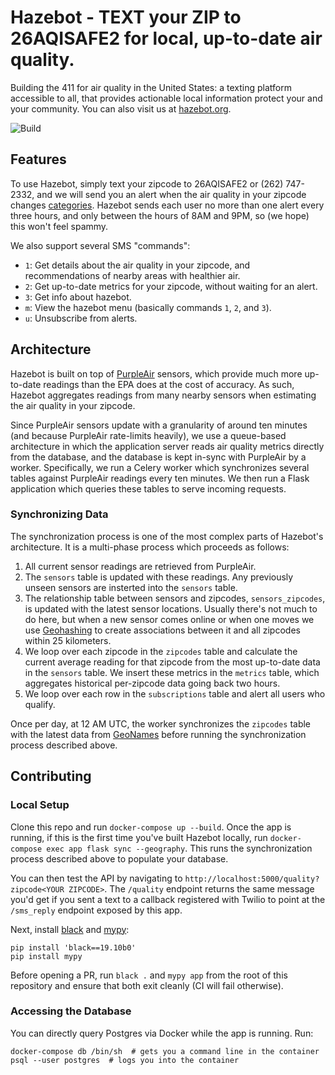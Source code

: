 # Hazebot - TEXT your ZIP to 26AQISAFE2 for local, up-to-date air quality.

Building the 411 for air quality in the United States: a texting platform accessible to all, that provides actionable local information protect your and your community. You can also visit us at [hazebot.org](www.hazebot.org).

![Build](https://github.com/ianhoffman/airq/workflows/Deploy/badge.svg?branch=master)

## Features

To use Hazebot, simply text your zipcode to 26AQISAFE2 or (262) 747-2332, and we will send you an alert when the air quality in your zipcode changes [categories](https://cfpub.epa.gov/airnow/index.cfm?action=aqibasics.aqi). Hazebot sends each user no more than one alert every three hours, and only between the hours of 8AM and 9PM, so (we hope) this won't feel spammy.

We also support several SMS "commands":
* `1`: Get details about the air quality in your zipcode, and recommendations of nearby areas with healthier air.
* `2`: Get up-to-date metrics for your zipcode, without waiting for an alert.
* `3`: Get info about hazebot.
* `m`: View the hazebot menu (basically commands `1`, `2`, and `3`).
* `u`: Unsubscribe from alerts.

## Architecture

Hazebot is built on top of [PurpleAir](https://docs.google.com/document/d/15ijz94dXJ-YAZLi9iZ_RaBwrZ4KtYeCy08goGBwnbCU/edit?usp=sharing) sensors, which provide much more up-to-date readings than the EPA does at the cost of accuracy. As such, Hazebot aggregates readings from many nearby sensors when estimating the air quality in your zipcode.

Since PurpleAir sensors update with a granularity of around ten minutes (and because PurpleAir rate-limits heavily), we use a queue-based architecture in which the application server reads air quality metrics directly from the database, and the database is kept in-sync with PurpleAir by a worker. Specifically, we run a Celery worker which synchronizes several tables against PurpleAir readings every ten minutes. We then run a Flask application which queries these tables to serve incoming requests.

### Synchronizing Data

The synchronization process is one of the most complex parts of Hazebot's architecture. It is a multi-phase process which proceeds as follows:

1. All current sensor readings are retrieved from PurpleAir.
2. The `sensors` table is updated with these readings. Any previously unseen sensors are insterted into the `sensors` table.
3. The relationship table between sensors and zipcodes, `sensors_zipcodes`, is updated with the latest sensor locations. Usually there's not much to do here, but when a new sensor comes online or when one moves we use [Geohashing](https://en.wikipedia.org/wiki/Geohash) to create associations between it and all zipcodes within 25 kilometers. 
4. We loop over each zipcode in the `zipcodes` table and calculate the current average reading for that zipcode from the most up-to-date data in the `sensors` table. We insert these metrics in the `metrics` table, which aggregates historical per-zipcode data going back two hours.
5. We loop over each row in the `subscriptions` table and alert all users who qualify.

Once per day, at 12 AM UTC, the worker synchronizes the `zipcodes` table with the latest data from [GeoNames](https://www.geonames.org/) before running the synchronization process described above.

## Contributing

### Local Setup

Clone this repo and run `docker-compose up --build`. Once the app is running, if this is the first time you've built Hazebot locally, run `docker-compose exec app flask sync --geography`. This runs the synchronization process described above to populate your database.

You can then test the API by navigating to `http://localhost:5000/quality?zipcode<YOUR ZIPCODE>`. The `/quality` endpoint returns the same message you'd get if you sent a text to a callback registered with Twilio to point at the `/sms_reply` endpoint exposed by this app.

Next, install [black](https://github.com/psf/black) and [mypy](http://mypy-lang.org/):

```
pip install 'black==19.10b0'
pip install mypy
```

Before opening a PR, run `black .` and `mypy app` from the root of this repository and ensure that both exit cleanly (CI will fail otherwise).


### Accessing the Database

You can directly query Postgres via Docker while the app is running. Run:

```
docker-compose db /bin/sh  # gets you a command line in the container
psql --user postgres  # logs you into the container
```